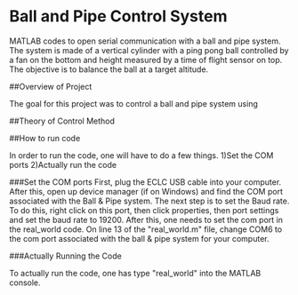 # Ball and Pipe Control System
MATLAB codes to open serial communication with a ball and pipe system. The system is made of a vertical cylinder with a ping pong ball controlled by a fan on the bottom and height measured by a time of flight sensor on top. The objective is to balance the ball at a target altitude. 


##Overview of Project

The goal for this project was to control a ball and pipe system using 

##Theory of Control Method




##How to run code

In order to run the code, one will have to do a few things.
1)Set the COM ports
2)Actually run the code

###Set the COM ports
First, plug the ECLC USB cable into your computer. After this, open up device manager (if on Windows) and find the COM port associated with the Ball & Pipe system. The next step is to set the Baud rate. To do this, right click on this port, then click properties, then port settings and set the baud rate to 19200. After this, one needs to set the com port in the real_world code. On line 13 of the "real_world.m" file, change COM6 to the com port associated with the ball & pipe system for your computer. 


###Actually Running the Code

To actually run the code, one has type "real_world" into the MATLAB console.

